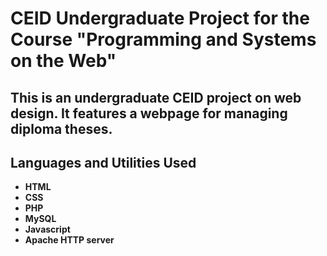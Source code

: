 # CEID Undergraduate Project for the Course "Programming and Systems on the Web"

<h2>This is an undergraduate CEID project on web design. It features a webpage for managing diploma theses.</h2>

<h2>Languages and Utilities Used</h2>

- <b>HTML</b>
- <b>CSS</b>
- <b>PHP</b>
- <b>MySQL</b>
- <b>Javascript</b>
- <b>Apache HTTP server</b>

